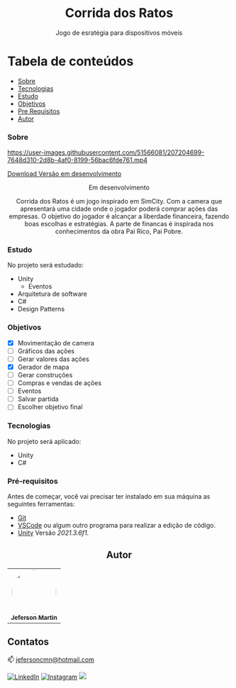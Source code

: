 <h1 align="center">Corrida dos Ratos</h1>
<p align="center">Jogo de esratégia para dispositivos móveis</p>

Tabela de conteúdos
=================
<!--ts-->
   * [Sobre](#sobre)
   * [Tecnologias](#tecnologias)
   * [Estudo](#estudo)
   * [Objetivos](#objetivos)
   * [Pre Requisitos](#pré-requisitos)
   * [Autor](#autor)
<!--te-->

### Sobre



https://user-images.githubusercontent.com/51566081/207204699-7648d310-2d8b-4af0-8199-56bac6fde761.mp4

[Download Versão em desenvolvimento](https://drive.google.com/drive/folders/1k27tsVY2NNkkgMMzeuW8Vv_M15eKPBhB)

<div align="center">
	<p>Em desenvolvimento</p>
  <p>Corrida dos Ratos é um jogo inspirado em SimCity. Com a camera que apresentará uma cidade onde o jogador poderá comprar ações das empresas. O objetivo do jogador é alcançar a liberdade financeira, fazendo boas escolhas e estratégias. A parte de financas é inspirada nos conhecimentos da obra Pai Rico, Pai Pobre.
</div>

### Estudo

No projeto será estudado:
- Unity
  - Eventos
- Arquitetura de software
- C#
- Design Patterns

### Objetivos
- [x] Movimentação de camera
- [ ] Gráficos das ações
- [ ] Gerar valores das ações
- [x] Gerador de mapa
- [ ] Gerar construções
- [ ] Compras e vendas de ações
- [ ] Eventos
- [ ] Salvar partida
- [ ] Escolher objetivo final

### Tecnologias

No projeto será aplicado:
- Unity
- C#

### Pré-requisitos

Antes de começar, você vai precisar ter instalado em sua máquina as seguintes ferramentas:<br>
- [Git](https://git-scm.com)<br>
- [VSCode](https://code.visualstudio.com/) ou algum outro programa para realizar a edição de código.<br>
- [Unity](https://unity.com) Versão *2021.3.6f1*.

<h2 align="center">Autor</h2>

<table align="center">
  <tr>
    <td align="center"><a href="https://github.com/jefersoncmn"><img style="border-radius: 50%;" src="https://avatars.githubusercontent.com/u/51566081?v=4" width="100px;" alt=""/><br/><sub><b>Jeferson Martin</b></sub></a><br /><a href="https://github.com/jefersoncmn" title="Jeferson Martin"></a>
    </td>
</table>
	
## Contatos

:mailbox: [jefersoncmn@hotmail.com](jefersoncmn@hotmail.com)

<div align="justify">

[<img alt="LinkedIn" src="https://img.shields.io/badge/LinkedIn-0077B5?style=for-the-badge&logo=linkedin&logoColor=white"/>](https://www.linkedin.com/in/jefcmn/)
[<img alt="Instagram" src="https://img.shields.io/badge/Instagram-E4405F?style=for-the-badge&logo=instagram&logoColor=white"/>](https://www.instagram.com/jefersoncmn/)
[<img src="https://img.shields.io/badge/-Gmail-%23333?style=for-the-badge&logo=gmail&logoColor=white"/>](mailto:jefersoncmnn@gmail.com)
